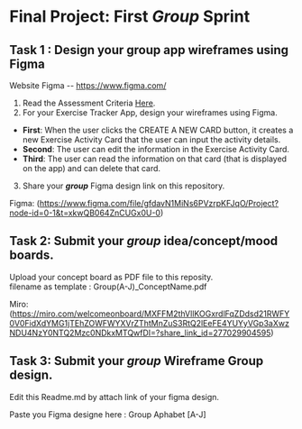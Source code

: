 
# Final Project: First ***Group*** Sprint

## Task 1 : Design your group app wireframes using Figma
Website Figma -- https://www.figma.com/
1. Read the Assessment Criteria [Here](https://docs.google.com/spreadsheets/d/1mXg-4Hpygg8zl4pfaA998_-t3BapSOWNOfyC699OhEk/edit#gid=1164902319).
2. For your Exercise Tracker App, design your wireframes using Figma.

* **First**: When the user clicks the CREATE A NEW CARD button, it creates a new Exercise Activity Card that the user can input the activity details.
* **Second**: The user can edit the information in the Exercise Activity Card.
* **Third**: The user can read the information on that card (that is displayed on the app) and can delete that card.

3. Share your ***group*** Figma design link on this repository.

Figma: (https://www.figma.com/file/gfdavN1MiNs6PVzrpKFJqO/Project?node-id=0-1&t=xkwQB064ZnCUGx0U-0)

## Task 2: Submit your ***group*** idea/concept/mood boards.
Upload your concept board as PDF file to this reposity. <br>
filename as template : Group(A-J)_ConceptName.pdf

Miro: (https://miro.com/welcomeonboard/MXFFM2thVllKOGxrdlFqZDdsd21RWFY0V0FidXdYMG1jTEhZOWFWYXVrZThtMnZuS3RtQ2lEeFE4YUYyVGp3aXwzNDU4NzY0NTQ2Mzc0NDkxMTQwfDI=?share_link_id=277029904595)

## Task 3: Submit your ***group*** Wireframe  Group design.
Edit this Readme.md by attach link of your figma design.

Paste you Figma designe here : 
Group Aphabet [A-J]
